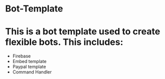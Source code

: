 # Bot-Template


This is a bot template used to create flexible bots. This includes:
===================================================================

- Firebase
- Embed template
- Paypal template
- Command Handler


